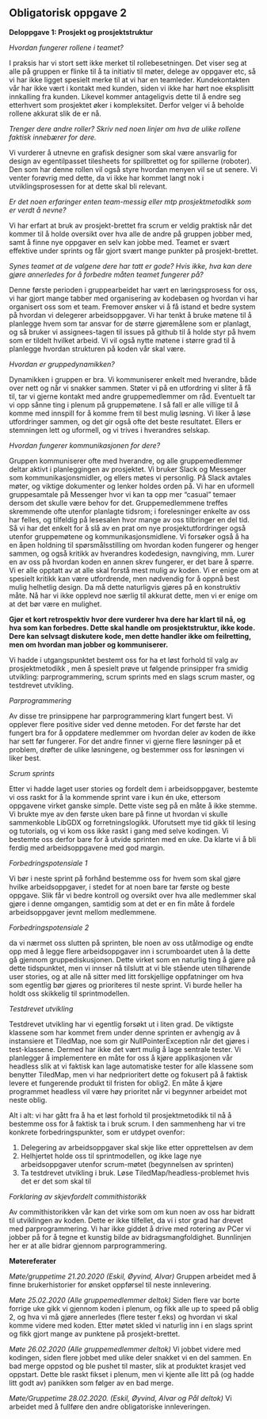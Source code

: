 ## **Obligatorisk oppgave 2**
**Deloppgave 1: Prosjekt og prosjektstruktur**

*Hvordan fungerer rollene i teamet?*

I praksis har vi stort sett ikke merket til rollebesetningen. Det viser seg at alle på gruppen er flinke til å ta initiativ til møter, delege av oppgaver etc, så vi har ikke ligget spesielt merke til at vi har en teamleder. Kundekontakten vår har ikke vært i kontakt med kunden, siden vi ikke har hørt noe eksplisitt innkalling fra kunden. Likevel kommer antageligvis dette til å endre seg etterhvert som prosjektet øker i kompleksitet. Derfor velger vi å beholde rollene akkurat slik de er nå.

*Trenger dere andre roller? Skriv ned noen linjer om hva de ulike rollene faktisk innebærer for dere.*

Vi vurderer å utnevne en grafisk designer som skal være ansvarlig for design av egentilpasset tilesheets for spillbrettet og for spillerne (roboter). Den som har denne rollen vil også styre hvordan menyen vil se ut senere. Vi venter forøvrig med dette, da vi ikke har kommet langt nok i utviklingsprosessen for at dette skal bli relevant.
 
*Er det noen erfaringer enten team-messig eller mtp prosjektmetodikk som er verdt å nevne?*

Vi har erfart at bruk av prosjekt-brettet fra scrum er veldig praktisk når det kommer til å holde oversikt over hva alle de andre på gruppen jobber med, samt å finne nye oppgaver en selv kan jobbe med. 
Teamet er svært effektive under sprints og får gjort svært mange punkter på prosjekt-brettet.

*Synes teamet at de valgene dere har tatt er gode? Hvis ikke, hva kan dere gjøre annerledes for å forbedre måten teamet fungerer på?*

Denne første perioden i gruppearbeidet har vært en læringsprosess for oss, vi har gjort mange tabber med organisering av kodebasen og hvordan vi har organisert oss som et team. Fremover ønsker vi å få istand et bedre system på hvordan vi delegerer arbeidsoppgaver. Vi har tenkt å bruke møtene til å planlegge hvem som tar ansvar for de større gjøremålene som er planlagt, og så bruker vi assignees-tagen til issues på github til å holde styr på hvem som er tildelt hvilket arbeid. Vi vil også nytte møtene i større grad til å planlegge hvordan strukturen på koden vår skal være.

*Hvordan er gruppedynamikken?*

Dynamikken i gruppen er bra. Vi kommuniserer enkelt med hverandre, både over nett og når vi snakker sammen. Støter vi på en utfordring vi sliter å få til, tar vi gjerne kontakt med andre gruppemedlemmer om råd. Eventuelt tar vi opp sånne ting i plenum på gruppemøtene. I så fall er alle villige til å komme med innspill for å komme frem til best mulig løsning. Vi liker å løse utfordringer sammen, og det gir også ofte det beste resultatet. Ellers er stemningen lett og uformell, og vi trives i hverandres selskap. 

*Hvordan fungerer kommunikasjonen for dere?*

Gruppen kommuniserer ofte med hverandre, og alle gruppemedlemmer deltar aktivt i planleggingen av prosjektet. Vi bruker Slack og Messenger som kommunikasjonsmidler, og ellers møtes vi personlig. På Slack avtales møter, og viktige dokumenter og lenker holdes orden på. Vi har en uformell gruppesamtale på Messenger hvor vi kan ta opp mer “casual” temaer dersom det skulle være behov for det.
Gruppemedlemmene treffes skremmende ofte utenfor planlagte tidsrom; i forelesninger enkelte av oss har felles, og tilfeldig på lesesalen hvor mange av oss tilbringer en del tid. Så vi har det enkelt for å slå av en prat om nye prosjektutfordringer også utenfor gruppemøtene og kommunikasjonsmidlene.
Vi forsøker også å ha en åpen holdning til spørsmålsstilling om hvordan koden fungerer og henger sammen, og også kritikk av hverandres kodedesign, navngiving, mm. Lurer en av oss på hvordan koden en annen skrev fungerer, er det bare å spørre. Vi er alle opptatt av at alle skal forstå mest mulig av koden. Vi er enige om at spesielt kritikk kan være utfordrende, men nødvendig for å oppnå best mulig helhetlig design. Da må dette naturligvis gjøres på en konstruktiv måte. Nå har vi ikke opplevd noe særlig til akkurat dette, men vi er enige om at det bør være en mulighet.


**Gjør et kort retrospektiv hvor dere vurderer hva dere har klart til nå, og hva som kan forbedres. Dette skal handle om prosjektstruktur, ikke kode. Dere kan selvsagt diskutere kode, men dette handler ikke om feilretting, men om hvordan man jobber og kommuniserer.**

Vi hadde i utgangspunktet bestemt oss for ha et løst forhold til valg av prosjektmetodikk , men å spesielt prøve ut følgende prinsipper fra smidig utvikling: parprogrammering, scrum sprints med en slags scrum master, og testdrevet utvikling.

*Parprogrammering*

Av disse tre prinsippene har parprogrammering klart fungert best. Vi opplever flere positive sider ved denne metoden. For det første har det fungert bra for å oppdatere medlemmer om hvordan deler av koden de ikke har sett før fungerer. For det andre finner vi gjerne flere løsninger på et problem, drøfter de ulike løsningene, og bestemmer oss for løsningen vi liker best.

*Scrum sprints*

Etter vi hadde laget user stories og fordelt dem i arbeidsoppgaver, bestemte vi oss raskt for å la kommende sprint vare i kun én uke, ettersom oppgavene virket ganske simple. Dette viste seg på en måte å ikke stemme. Vi brukte mye av den første uken bare på finne ut hvordan vi skulle sammenkoble LibGDX og forretningslogikk. Uforutsett mye tid gikk til lesing og tutorials, og vi kom oss ikke raskt i gang med selve kodingen. Vi bestemte oss derfor bare for å utvide sprinten med en uke. Da klarte vi å bli ferdig med arbeidsoppgavene med god margin.

*Forbedringspotensiale 1*

Vi bør i neste sprint på forhånd bestemme oss for hvem som skal gjøre hvilke arbeidsoppgaver, i stedet for at noen bare tar første og beste oppgave. Slik får vi bedre kontroll og oversikt over hva alle medlemmer skal gjøre i denne omgangen, samtidig som at det er en fin måte å fordele arbeidsoppgaver jevnt mellom medlemmene.

*Forbedringspotensiale 2*

da vi nærmet oss slutten på sprinten, ble noen av oss utålmodige og endte opp med å legge flere arbeidsoppgaver inn i scrumboardet uten å la dette gå gjennom gruppediskusjonen. Dette virket som en naturlig ting å gjøre på dette tidspunktet, men vi innser nå tilslutt at vi ble stående uten tilhørende user stories, og at alle nå sitter med litt forskjellige oppfatninger om hva som egentlig bør gjøres og prioriteres til neste sprint. Vi burde heller ha holdt oss skikkelig til sprintmodellen.

*Testdrevet utvikling*

Testdrevet utvikling har vi egentlig forsøkt ut i liten grad. De viktigste klassene som har kommet frem under denne sprinten er avhengig av å instansiere et TiledMap, noe som gir NullPointerException når det gjøres i test-klassene. Dermed har ikke det vært mulig å lage sentrale tester. Vi planlegger å implementere en måte for oss å kjøre applikasjonen vår headless slik at vi faktisk kan lage automatiske tester for alle klassene som benytter TiledMap, men vi har nedprioritert dette og fokusert på å faktisk levere et fungerende produkt til fristen for oblig2. En måte å kjøre programmet headless vil være høy prioritet når vi begynner arbeidet mot neste oblig.


Alt i alt: vi har gått fra å ha et løst forhold til prosjektmetodikk til nå å bestemme oss for å faktisk ta i bruk scrum. I den sammenheng har vi tre konkrete forbedringspunkter, som er utdypet ovenfor:
1. Delegering av arbeidsoppgaver skal skje like etter opprettelsen av dem
2. Helhjertet holde oss til sprintmodellen, og ikke lage nye arbeidsoppgaver utenfor scrum-møtet (begynnelsen av sprinten)
3. Ta testdrevet utvikling i bruk. Løse TiledMap/headless-problemet hvis det er det som skal til

*Forklaring av skjevfordelt commithistorikk*

Av commithistorikken vår kan det virke som om kun noen av oss har bidratt til utviklingen av koden. Dette er ikke tilfellet, da vi i stor grad har drevet med parprogrammering. Vi har ikke giddet å drive med rotering av PCer vi jobber på for å tegne et kunstig bilde av bidragsmangfoldighet. Bunnlinjen her er at alle bidrar gjennom parprogrammering.

**Møtereferater**

*Møte/gruppetime 21.20.2020 (Eskil, Øyvind, Alvar)*
Gruppen arbeidet med å finne brukerhistorier for ønsket oppførsel til neste innlevering.

*Møte 25.02.2020 (Alle gruppemedlemmer deltok)*
Siden flere var borte forrige uke gikk vi gjennom koden i plenum, og fikk alle up to speed på oblig 2, og hva vi må gjøre annerledes (flere tester f.eks)  og hvordan vi skal komme videre med koden. Etter møtet skled vi naturlig inn i en slags sprint og fikk gjort mange av punktene på prosjekt-brettet.

*Møte 26.02.2020 (Alle gruppemedlemmer deltok)*
Vi jobbet videre med kodingen, siden flere jobbet med ulike deler snakket vi en del sammen. En bad merge oppstod og ble pushet til master, slik at produktet krasjet ved oppstart. Dette ble raskt fikset i plenum, men vi kjente alle litt på (og hadde litt godt av) panikken som følger av en bad merge.

*Møte/Gruppetime 28.02.2020. (Eskil, Øyvind, Alvar og Pål deltok)*
Vi arbeidet med å fullføre den andre obligatoriske innleveringen. 









